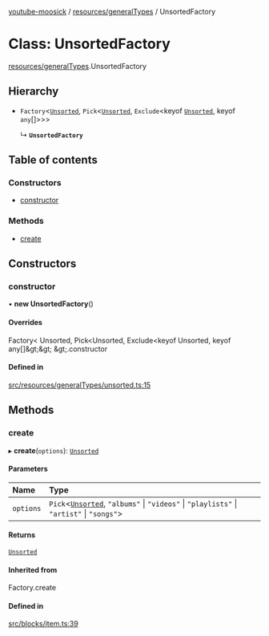 [youtube-moosick](../README.md) / [resources/generalTypes](../modules/resources_generalTypes.md) / UnsortedFactory

# Class: UnsortedFactory

[resources/generalTypes](../modules/resources_generalTypes.md).UnsortedFactory

## Hierarchy

- `Factory`<[`Unsorted`](resources_generalTypes.Unsorted.md), `Pick`<[`Unsorted`](resources_generalTypes.Unsorted.md), `Exclude`<keyof [`Unsorted`](resources_generalTypes.Unsorted.md), keyof `any`[]\>\>\>

  ↳ **`UnsortedFactory`**

## Table of contents

### Constructors

- [constructor](resources_generalTypes.UnsortedFactory.md#constructor)

### Methods

- [create](resources_generalTypes.UnsortedFactory.md#create)

## Constructors

### constructor

• **new UnsortedFactory**()

#### Overrides

Factory&lt;
	Unsorted,
	Pick&lt;Unsorted, Exclude&lt;keyof Unsorted, keyof any[]\&gt;\&gt;
\&gt;.constructor

#### Defined in

[src/resources/generalTypes/unsorted.ts:15](https://github.com/EvasiveXkiller/youtube-moosick/blob/c25a88c/src/resources/generalTypes/unsorted.ts#L15)

## Methods

### create

▸ **create**(`options`): [`Unsorted`](resources_generalTypes.Unsorted.md)

#### Parameters

| Name | Type |
| :------ | :------ |
| `options` | `Pick`<[`Unsorted`](resources_generalTypes.Unsorted.md), ``"albums"`` \| ``"videos"`` \| ``"playlists"`` \| ``"artist"`` \| ``"songs"``\> |

#### Returns

[`Unsorted`](resources_generalTypes.Unsorted.md)

#### Inherited from

Factory.create

#### Defined in

[src/blocks/item.ts:39](https://github.com/EvasiveXkiller/youtube-moosick/blob/c25a88c/src/blocks/item.ts#L39)
